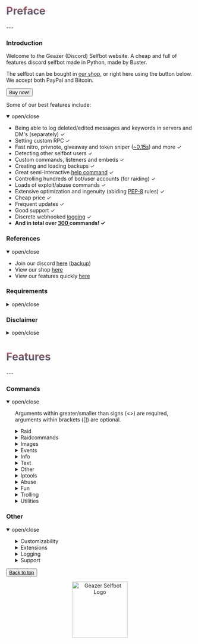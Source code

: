 <head>
    <script src="https://autobuy.io/js/embed.min.js"></script>
    <link rel="shortcut icon" href="favicon.ico" type="image/x-icon"/>
    <meta property="og:image" content="https://i.imgur.com/shO8dws.png"/>
</head>

<h1 name="top" style="background: -webkit-linear-gradient(#c45e62, #28526d); -webkit-background-clip: text; -webkit-text-fill-color: transparent;">Preface</h1>
---

<h3 name="introduction">Introduction</h3>
Welcome to the Geazer (Discord) Selfbot website. A cheap and full of features discord selfbot made in Python, made by Buster.

The selfbot can be bought in <a target="_blank" title="My autobuy.io shop" href="https://autobuy.io/@Geazer-Selfbot/Product/a2bb2869-46d4-48af-8f49-08d842cf9dbd">our shop</a>, or right here using the button below. We accept both PayPal and Bitcoin.

<button class="button button" data-autobuy-product="a2bb2869-46d4-48af-8f49-08d842cf9dbd">Buy now!</button>

Some of our best features include:
<details open>
<summary>open/close</summary>
    <ul>
        <li> Being able to log deleted/edited messages and keywords in servers and DM's (separately) ✓ </li>
        <li> Setting custom RPC ✓ </li>
        <li> Fast nitro, privnote, giveaway and token sniper (<a target="_blank" title="Snipe speeds" href="https://i.imgur.com/GZ8uR5W.png">~0.15s</a>) and more ✓ </li>
        <li> Detecting other selfbot users ✓ </li>
        <li> Custom commands, listeners and embeds ✓ </li>
        <li> Creating and loading backups ✓ </li>
        <li> Great semi-interactive <a target="_blank" title="Help command screenshots" href="https://imgur.com/a/1vM2Emo">help command</a> ✓ </li>
        <li> Controlling hundreds of bot/user accounts (for raiding) ✓ </li>
        <li> Loads of exploit/abuse commands ✓ </li>
        <li> Extensive optimization and ingenuity (abiding <a target="_blank" title="PEP-8 definition" href="https://www.python.org/dev/peps/pep-0008/">PEP-8</a> rules) ✓ </li>
        <li> Cheap price ✓ </li>
        <li> Frequent updates ✓ </li>
        <li> Good support ✓ </li>
        <li> Discrete webhooked <a target="_blank" title="Webhook logging screenshot" href="https://i.imgur.com/8uR38X2.png">logging</a> ✓ </li>
        <li> <b> And in total over <u> 300 </u> commands! ✓</b> </li>
    </ul>
</details>

<h3 name="references">References</h3>
<details open>
<summary>open/close</summary>
    <ul>
        <li> Join our discord <a target="_blank" title="Support, suggestions, questions and more" href="https://discord.gg/ZGrYnNB">here</a> (<a target="_blank" title="Support, suggestions, questions and more" href="https://discord.gg/22fZqtp">backup</a>)</li>
        <li> View our shop <a target="_blank" title="My autobuy.io shop" href="https://autobuy.io/@Geazer-Selfbot/Product/a2bb2869-46d4-48af-8f49-08d842cf9dbd">here</a> </li>
        <li> View our features quickly <a target="_blank" title="Clear pastebin listing of commands" href="https://pastebin.com/raw/7f4RHTeH">here</a> </li>
    </ul>
</details>

<h3 name="requirements">Requirements</h3>
<details>
<summary>open/close</summary>
    <ul>
        <li>Python: <a target="_blank" title="Direct Python install" href="https://www.python.org/ftp/python/3.8.5/python-3.8.5-amd64.exe">Python 3.8.5</a> </li>
        <li>OS: Windows 10 (64-bit), Linux distro, MacOS </li>
        <li>Having joined <a target="_blank" title="Invite to our Discord" href="https://discord.gg/ZGrYnNB">our discord</a> </li>
        <li>Having an activation code (can be obtained after buying), is based on your HWID</li>
    </ul>
</details>

<h3 name="disclaimer">Disclaimer</h3>
<details>
<summary>open/close</summary>
    <ul>
    <li> Using a selfbot is <b>against</b> Discord's <a target="_blank" title="Discord article on Selfbots" href="https://support.discord.com/hc/en-us/articles/115002192352-Automated-user-accounts-">TOS</a>. Though I have made this selfbot very <b>discrete</b> by logging into a 
separate channel, and giving the option to disable embeds. You will <b>not</b> be banned,
    <b>unless</b> you get <b>reported with proof</b> (e.g screen of embed/you saying you used abusive commands). </li>
    </ul>
</details>

<h1 name="features" style="background: -webkit-linear-gradient(#c45e62, #28526d); -webkit-background-clip: text; -webkit-text-fill-color: transparent;">Features</h1>
---

<h3>Commands</h3>
<details open>
<summary> open/close </summary>
    <ul>
    <p> Arguments within greater/smaller than signs (<>) are required, arguments within brackets ([]) are optional. </p>
        <details>
        <summary> Raid </summary>
        <ul>
        <p> Category with all the raid commands, use these with caution
     </p>
            <li> raid ⟶  Base command for logging and and logging out all the raid accounts </li>
            <ul>
                <li> remove ⟶  Will remove a id:token entry from the token list by [ids...] </li>
                <li> logout ⟶  Will log out all the raid user instances </li>
                <li> login ⟶  Will log in all the raid user accounts from the user account, they will also join your logging guild </li>
                <li> amount ⟶  Will give the amount of id:token combinations </li>
                <li> add ⟶  Will add tokens to the list of useraccounts that can be used to log in </li>
            </ul>
        </ul>
        </details>
        <details>
        <summary> Raidcommands </summary>
        <ul>
        <p> These commands can only be used once the tokens in data/json/usertokens.json have been logged in.
        </p>
            <li> report ⟶  Will send a report to discord Trust & Safety </li>
            <li> channeloutage ⟶  RAID - Has mostly been patched, will still work with a lot of bots &lt;guild_id&gt; </li>
            <li> say ⟶  RAID - Will send a message to specified channel with all the RAID user accounts,  </li>
            <li> dm ⟶  RAID - Attempts to DM a user by id. Works only when user is friended or accepts DMs for everyone. </li>
            <li> fr ⟶  RAID - Attempts to add a user by id. </li>
            <li> username ⟶  RAID - Will change the USERname for all the RAID user accounts to specified username </li>
            <li> avatar ⟶  RAID - Will change the avatar for every raid user </li>
            <li> nickname ⟶  RAID - Will change the nickname for all the RAID user accounts to specified nickname </li>
            <li> guild ⟶  RAID - Base command for RAID accounts to join and leave guilds </li>
            <ul>
                <li> join ⟶  RAID - Will join the specified guild with all the RAID user accounts using a link </li>
                <li> leave ⟶  RAID - Will leave the specified guild from ID with all the RAID user accounts </li>
            </ul>
            <li> blank ⟶  RAID - Base command for sending ~2000 char long whitespace message and spamming guilds with it </li>
            <ul>
                <li> guild ⟶  RAID - Will send a ~2000 char long blank message after every message send in a guild </li>
                <li> stop ⟶  RAID - Will stop all blank spam in guilds </li>
            </ul>
            <li> annoy ⟶  RAID - Base command for annoying entire guilds by adding emoji's or specific users </li>
            <ul>
                <li> user ⟶  RAID - Will react with specified emojis to every message by specified user </li>
                <li> guild ⟶  RAID - Will attempt to react with specified emojis to every message in current guild </li>
                <li> stop ⟶  RAID - Will stop all stop all annoy events </li>
            </ul>
            <li> copy ⟶  RAID - Base command for copying users messages or channels messages </li>
            <ul>
                <li> user ⟶  RAID - Will copy the specified user if no message is provided </li>
                <li> channel ⟶  RAID - Will copy everybody in a channel if no message is provided </li>
                <li> stop ⟶  RAID - Will stop copying the user </li>
            </ul>
            <li> spam ⟶  RAID - Will send the provided messages x times in a row </li>
            <li> raidserver ⟶  RAID - Base command for raiding servers by spamming messages/blank in every channel </li>
            <ul>
                <li> blank ⟶  Will spam every channel in specified guild with blank. Needs to join guild first </li>
                <li> message ⟶  Will spam every channel in specified guild with provided message. Needs to join guild first </li>
                <li> stop ⟶  Stops the server raid </li>
            </ul>
            <li> status ⟶  RAID - Base command for changing your the status </li>
            <ul>
                <li> streaming ⟶  RAID - Will change your status to streaming input </li>
                <li> playing ⟶  RAID - Will change your status playing input </li>
                <li> listening ⟶  RAID - Will change your status to listening to input </li>
                <li> watching ⟶  RAID - Will change your status to watching input </li>
            </ul>
            <li> presence ⟶  RAID - Base command for changing the presence (online, offline etc) </li>
            <ul>
                <li> online ⟶  RAID- Will set the presence to online </li>
                <li> offline ⟶  RAID- Will set the presence to invisible </li>
                <li> idle ⟶  RAID- Will set the presence to idle </li>
                <li> dnd ⟶  RAID - Will set the presence to do not disturb </li>
            </ul>
            <li> voicechannel ⟶  RAID - Base command for joining and leaving voicechannels </li>
            <ul>
                <li> leave ⟶  RAID - Will leave the voicechannel set in voicechannel join </li>
                <li> join ⟶  RAID - Will join a voicechannel by id </li>
            </ul>
        </ul>
        </details>
        <details>
        <summary> Images </summary>
        <ul>
        <p> Category will all commands that allow images as input and will return a modified result
     </p>
            <li> makememe ⟶  Will edit your attachment or [image] to show &lt;top_text&gt; and &lt;bottom_text&gt; </li>
            <li> meme ⟶  Returns a random meme/post from [subreddit=memes] </li>
            <li> whowouldwin ⟶  Will send an image with the profile pictures of &lt;user1&gt; and &lt;user2&gt; </li>
            <li> avatar ⟶  Will send a enlarged users avatar in chat </li>
            <li> reverse_search ⟶  Will reverse image search the &lt;link&gt; </li>
            <li> spongebob ⟶  Will send an image of mocking spongebob or with &lt;message&gt; </li>
            <li> cat ⟶  Will send a random cat image and fact </li>
            <li> dog ⟶  Will send a random dog image and facy </li>
            <li> panda ⟶  Will send a random panda image and fact </li>
            <li> fox ⟶  Will send a random fox image and fact </li>
            <li> koala ⟶  Will send a random koala image and fact </li>
            <li> bird ⟶  Will send a random bird image and fact </li>
            <li> racoon ⟶  Will send a random racoon image and fact </li>
            <li> kangaroo ⟶  Will send a random kangaroo image and fact </li>
            <li> redpanda ⟶  Will send a random red panda image </li>
            <li> whale ⟶  Will send a random whale image and fact </li>
            <li> random_screen ⟶  Will send a random screen from prnt.sc or imgur, not guaranteed to contain anything </li>
            <li> phcomment ⟶  Will send an image containing a pornhub comment by the &lt;user&gt; saying &lt;message&gt; </li>
            <li> ytcomment ⟶  Will send an image containing a youtube comment by the &lt;user&gt; saying &lt;message&gt; </li>
            <li> changemymind ⟶  Will send an image with in the change my mind meme saying &lt;message&gt; </li>
            <li> gay ⟶  Will send &lt;link&gt; with a rainbow overlay </li>
            <li> wasted ⟶  Will send &lt;link&gt; with a wasted overlay </li>
            <li> magik ⟶  Will send &lt;link&gt; with a magikized (distorted) overlay </li>
            <li> blurpify ⟶  Will send &lt;link&gt; with a blurpified (distorted) overlay </li>
            <li> deepfry ⟶  Will send &lt;link&gt; with a deepfried (distorted) overlay </li>
            <li> tweet ⟶  Base command for sending tweets as trump or normal </li>
            <ul>
                <li> trump ⟶  Will send an image with the input text as a tweet </li>
                <li> normal ⟶  Will send an image with the input text as a tweet </li>
            </ul>
            <li> qr ⟶  Base command for encoding text to QR and decoding QR to text </li>
            <ul>
                <li> decode ⟶  Will decode a QRs contents to text </li>
                <li> encode ⟶  Will generate a QR code from your &lt;message&gt; </li>
            </ul>
        </ul>
        </details>
        <details>
        <summary> Events </summary>
        <ul>
        <p> Contains all events like edits/deletes etc, no commands are in this cog
     </p>
        </ul>
        </details>
        <details>
        <summary> Info </summary>
        <ul>
        <p> All commands that provide info on a specific subject
     </p>
            <li> movieinfo ⟶  Will return movie or series info by &lt;query&gt; (embedded) </li>
            <li> songinfo ⟶  Will return some information about a song including lyrics (embedded) </li>
            <li> pokemoninfo ⟶  Will return information about a Pokemon (embedded) </li>
            <li> minecraftinfo ⟶  Will return some information about a Minecraft account </li>
            <li> covidinfo ⟶  Will return some data regarding the SARS-CoV-2 virus </li>
            <li> weatherinfo ⟶  Will return weather info by &lt;city&gt; (embedded) </li>
            <li> processinfo ⟶  Will show some process info of your selfbot instance </li>
            <li> channelinfo ⟶  Will show all channels in a guild and send it to logging channel </li>
            <li> roleinfo ⟶  Will show information about the specified &lt;role&gt; </li>
            <li> serverinfo ⟶  Will display some information about a server in your logging channel </li>
            <li> userinfo ⟶  Will show the specified &lt;user&gt;s account data </li>
            <li> charinfo ⟶  Will send info about your &lt;message&gt; unicode </li>
            <li> emojiinfo ⟶  Will list all the emotes in a server </li>
            <li> usageinfo ⟶  Will show the top 10 most used commands by you in a graph </li>
        </ul>
        </details>
        <details>
        <summary> Text </summary>
        <ul>
        <p> Category for all commands that send a modified version of your text input
     </p>
            <li> worm ⟶  Will send your &lt;message&gt; &lt;amount&gt; times in the form of a wave </li>
            <li> combine ⟶  Will combine &lt;word1&gt; and &lt;word2&gt; into one word </li>
            <li> novowel ⟶  Will send a &lt;message&gt; with all vowels removed from your input </li>
            <li> letterreplace ⟶  Will replace &lt;letter1&gt; with &lt;letter2&gt; in &lt;message&gt; </li>
            <li> leetify ⟶  Will convert each letter in your &lt;message&gt; to a bold letter </li>
            <li> uni ⟶  Will convert each letter/number/?! in your &lt;message&gt; to a bold letter </li>
            <li> reversify ⟶  Will convert each letter/'?!.& in your &lt;message&gt; to a cursive letter and reverse that </li>
            <li> emojify ⟶  Will send a message joining your input with &lt;emote&gt; </li>
            <li> furrify ⟶  Will convert your &lt;message&gt; into a incel message </li>
            <li> oldify ⟶  Will convert each letter in your &lt;message&gt; to an old english letter </li>
            <li> kanjify ⟶  Will convert each letter in your &lt;message&gt; to a kanji letter </li>
            <li> bubblify ⟶  Will convert each letter/number in your &lt;message&gt; to a rounded letter </li>
            <li> squarify ⟶  Will convert each letter in your &lt;message&gt; to a squared letter </li>
            <li> cursify ⟶  Will convert each letter in your &lt;message&gt; to a cursive letter </li>
            <li> gif ⟶  Will send dancing letters in gifs for each letter/number/!@$& in your &lt;message&gt; </li>
            <li> invisify ⟶  Will convert each letter from your input to be invisible </li>
            <li> ascify ⟶  Will convert your &lt;message&gt; to look like ascii art </li>
            <li> edit ⟶  Will edit &lt;message&gt; to show a new letter </li>
            <li> notfunny ⟶  Will send a not funny message (~2100 chars) </li>
        </ul>
        </details>
        <details>
        <summary> Other </summary>
        <ul>
        <p> Category for all commands without a specific category
     </p>
            <li> eval ⟶  Will evaluate python code, with discord.py env variables in place </li>
            <li> declineall ⟶  Will decline all incoming friend requests </li>
            <li> readall ⟶  Will mark all messages in all servers as read </li>
            <li> motd ⟶  Will send a message regarding the selfbot, e.g the changelog </li>
            <li> fakeperson ⟶  Will generate a random person with &lt;nationality&gt; and &lt;gender&gt; </li>
            <li> getavatars ⟶  Will scrape all avatars in a guild for the random avatars list </li>
            <li> getemojis ⟶  Will scrape all emojis from &lt;fromguildid&gt; guild and add them to &lt;toguildid&gt; guild </li>
            <li> getfiles ⟶  Will scrape &lt;limit&gt; files with the by you specified [filetypes...] in the current channel </li>
            <li> settings ⟶  Base command for changing your selfbot settings </li>
            <ul>
                <li> dmlog ⟶  Will enable/disable logging deleted/edited messages in dms </li>
                <li> sniping ⟶  Will enable/disable sniping discordgifts, privnotes, tokens and giveaways </li>
                <li> guildlog ⟶  Will enable/disable logging deleted/edited messages in dms </li>
                <li> prefix ⟶  Will change your current prefix to &lt;prefix&gt; </li>
                <li> errorinfo ⟶  Will enable/disable sending some error info in current channel </li>
                <li> keywordlog ⟶  Will enable/disable logging your keywords in dms/servers </li>
                <li> embed ⟶  Will enable/disable sending some command output in embeds. </li>
            </ul>
            <li> cc ⟶  Base command for adding/removing/listing all the custom commands </li>
            <ul>
                <li> add ⟶  Will add the custom command named &lt;command_name&gt; sending &lt;content&gt; </li>
                <li> remove ⟶  Will remove the custom command named &lt;command_name&gt;  </li>
                <li> list ⟶  Will list all the custom commands </li>
            </ul>
            <li> backup ⟶  Base command for making and loading backups </li>
            <ul>
                <li> make ⟶  Sub-base command for backing up friends, blocked users and joined servers </li>
                <ul>
                    <li> servers ⟶  Will create a backup of all your joined servers in a txt file as invites </li>
                    <li> friends ⟶  Will create a backup of all your friends in a txt file as ids </li>
                    <li> blocked ⟶  Will create a backup of all your blocked users in a txt file as ids </li>
                </ul>
                <li> load ⟶  Sub-base command for adding backed up friends, blocking blocked users and joining servers </li>
                <ul>
                    <li> friends ⟶  Will add all friends from the backed up txt file </li>
                    <li> blocked ⟶  Will block all users from the backed up txt file </li>
                    <li> servers ⟶  Will join all servers from the backed up txt file </li>
                </ul>
            </ul>
            <li> binary ⟶  Base command for encoding and decoding binary </li>
            <ul>
                <li> decode ⟶  Will decode your &lt;message&gt; to a string </li>
                <li> encode ⟶  Will encode your &lt;message&gt; to binary (1s and 0s) </li>
            </ul>
            <li> base64 ⟶  Base command for encoding and decoding base64 </li>
            <ul>
                <li> encode ⟶  Will encode your &lt;message&gt; to base64 </li>
                <li> decode ⟶  Will decode your &lt;message&gt; to a string </li>
            </ul>
        </ul>
        </details>
        <details>
        <summary> Iptools </summary>
        <ul>
        <p> Category for all commands that have to do with IPs
     </p>
            <li> ipinfo ⟶  Will display information about &lt;host&gt; (embedded) </li>
            <li> unshorten ⟶  Wil unshorten ad.fly, sh.st and adfoc.us links </li>
            <li> shorten ⟶  Will generate a tinyurl link from &lt;link&gt; </li>
            <li> icmpping ⟶  Will ping &lt;host&gt; using ICMP packets </li>
            <li> tcpping ⟶  Will ping &lt;host&gt; on port &lt;port&gt; using TCP packets </li>
            <li> dnsresolve ⟶  Will resolve a DNS by hostname </li>
            <li> showheaders ⟶  Will show the HTTP headers that your client sends when connecting to a webserver </li>
            <li> portscan ⟶  Will scan the common ports of a &lt;host&gt; </li>
            <li> traceroute ⟶  Will determine what servers data traverses through before reaching the &lt;host&gt; </li>
            <li> maclookup ⟶  Will search for the manufacturer of a product based on it's &lt;mac&gt; address </li>
            <li> phonelookup ⟶  Will search for the phonenumber and return some information </li>
            <li> screenwebsite ⟶  Will send a screenshot of a website with the provided &lt;url&gt; </li>
            <li> proxies ⟶  Base command for sending txt files containing proxies </li>
            <ul>
                <li> http ⟶  Scrapes HTTP proxies (IP:PORT) and sends the file in chat </li>
                <li> https ⟶  Scrapes HTTPS proxies (IP:PORT) and sends the file in chat </li>
                <li> socks4 ⟶  Scrapes socks4 proxies (IP:PORT) and sends the file in chat </li>
                <li> socks5 ⟶  Scrapes socks5 proxies (IP:PORT) and sends the file in chat </li>
            </ul>
        </ul>
        </details>
        <details>
        <summary> Abuse </summary>
        <ul>
        <p> Category with all abuse commands, these include discord exploits and should be used with caution
     </p>
            <li> channeloutage ⟶  Will send a load of emotes in a message that causes the reader to crash/lag </li>
            <li> charbypass ⟶  Will send a ~6000 char long message </li>
            <li> spamhelp ⟶  Spams the official help message in different languages to &lt;channel&gt; in &lt;guildid&gt; </li>
            <li> bantoken ⟶  Will make a discord token invalid by uploading it to a public GitHub repo </li>
            <li> deleteaccount ⟶  Will DELETE someones discord account by using their &lt;token&gt; and &lt;password&gt; </li>
            <li> disableaccount ⟶  Will DISABLE someones discord account by using their &lt;token&gt; and &lt;password&gt; </li>
            <li> tokeninfo ⟶  Will show information about a token </li>
            <li> tokenspam ⟶  Will flash screen and changes settings of account by using its token </li>
            <li> destroyserver ⟶  Will destroy a server by banning users, deleting and creating channels/roles </li>
            <li> massban ⟶  Will attempt to ban everybody in specified &lt;guild_id&gt;, ids in [exclusions...] will be ignored </li>
            <li> masskick ⟶  Will attempt to kick everybody in specified &lt;guild_id&gt;, ids in [exclusions...] will be ignored </li>
            <li> crashcall ⟶  Base command for crashing calls </li>
            <ul>
                <li> stop ⟶  Will stop the callcrash. If command doesn't respond, try again in a different channel </li>
                <li> start ⟶  Will start the callcrash by rapidly changing it's voice region. Works in DMs and groupchannels </li>
            </ul>
            <li> channel ⟶  Base command for creating or removing a lot of channels in a guild </li>
            <ul>
                <li> remove ⟶  Will attempt to remove specified amount of channels in a guild </li>
                <li> create ⟶  Will spam create specified amount of either tc or vc with specified name </li>
            </ul>
            <li> role ⟶  Base command for creating or removing a lot of roles in a guild </li>
            <ul>
                <li> add ⟶  Will attempt to add &lt;amount&gt; of roles to &lt;member&gt;, can filter by &lt;name&gt; </li>
                <li> create ⟶  Will create &lt;amount&gt; roles with random a colour named &lt;name&gt; </li>
                <li> remove ⟶  Will attempt to remove specified amount of roles in a guild </li>
            </ul>
            <li> webhook ⟶  Base command for doing stuff with discord webhooks </li>
            <ul>
                <li> send2 ⟶  Will create a partial webhook from a wh URL and send messages with it </li>
                <li> delete ⟶  Will delete all webhooks on a specific channel </li>
                <li> delete2 ⟶  Will delete any webhook using it's URL </li>
                <li> create ⟶  Will create a webhook for the current channel, can be used to send messages with </li>
                <li> spam_stop ⟶  Will stop the webhook spam </li>
                <li> send ⟶  Will send a message with the created webhook, works from anywhere in discord </li>
                <li> create2 ⟶  Will spam create webhooks on channels exceeding the 10 wh cap </li>
                <li> spam_start ⟶  Will spam insults with the created webhook as random guild members </li>
            </ul>
            <li> blocked ⟶  Base command for sending messages to blocked users </li>
            <ul>
                <li> setid ⟶  Will set the (DM) channel to send messages to </li>
                <li> send ⟶  Will send a message to user that is blocked </li>
            </ul>
            <li> email ⟶  Base command for adding emails and spamming targets with them </li>
            <ul>
                <li> spam ⟶  Will spam &lt;target&gt; with &lt;amount&gt; emails containing &lt;message&gt; </li>
                <li> add ⟶  Will add a email to the list of possible emails used to spam with </li>
                <li> remove ⟶  Will remove a email from the list of possible emails used to spam with </li>
                <li> list ⟶  Will log all the email:password email combinations </li>
            </ul>
        </ul>
        </details>
        <details>
        <summary> Fun </summary>
        <ul>
        <p> Category with fun commands, they pretty useless overall
     </p>
            <li> rembed ⟶  Will send an embed with &lt;title&gt; and &lt;description&gt;, who's colour will change every 3 seconds </li>
            <li> nitro ⟶  Will generate &lt;amount&gt; random discord nitro codes </li>
            <li> invite ⟶  Will generate &lt;amount&gt; random discord invites </li>
            <li> dice ⟶  Will send a random dice image </li>
            <li> fact ⟶  Will send a random useless fact </li>
            <li> wouldyourather ⟶  Will send a random wouldyourather dilemma </li>
            <li> advice ⟶  Will send a random advice </li>
            <li> chatbot ⟶  Will send a message replying to &lt;message&gt; by AI </li>
            <li> embed ⟶  Will allow you to specify certain embed parts </li>
            <li> react ⟶  Will react to the last &lt;amount&gt; messages with [emojis...] </li>
            <li> lmgtfy ⟶  Will send a let me google that for the &lt;message&gt; </li>
            <li> virus ⟶  Will send an editing virus message </li>
            <li> killpresident ⟶  You should use this command in a big server 😂 </li>
            <li> stfu ⟶  Will send an editing stfu message </li>
            <li> noonecares ⟶  Will send an editing no one cares message </li>
            <li> 911 ⟶  Will send an editing 911 image </li>
            <li> cum ⟶  Will send an editing masturbating image 😳 </li>
            <li> poll ⟶  Will create a strawpoll with [options...] </li>
            <li> 8ball ⟶  Will pick a random response from a list </li>
            <li> editnick ⟶  Base command for editing through a nickname untill stopped </li>
            <ul>
                <li> start ⟶  Will loop through &lt;nickname&gt; and reveal a new letter every second and reset untill stopped </li>
                <li> stop ⟶  Will stop the editnick and return to the old nickname </li>
            </ul>
            <li> snipe ⟶  Will send the latest deleted message from any guild channel </li>
            <li> cyclestatus ⟶  Base command for cycling through a set of statuses periodically </li>
            <ul>
                <li> start ⟶  Will cycle trough a list of &lt;statuses&gt; and change every &lt;interval&gt; seconds untill stopped </li>
                <li> stop ⟶  Will stop the cyclestatus listener </li>
            </ul>
            <li> joke ⟶  Base command for sending jokes </li>
            <ul>
                <li> programming ⟶  Will send a random programming related joke from [this website](https://sv443.net/jokeapi) </li>
                <li> dad ⟶  Will send a random dad joke from [this website](https://icanhazdadjoke.com) </li>
                <li> misc ⟶  Will send a random miscellaneous joke from [this website](https://sv443.net/jokeapi) </li>
                <li> dark ⟶  Will send a random dark joke from [this website](https://sv443.net/jokeapi) </li>
                <li> pun ⟶  Will send a random pun joke from [this website](https://sv443.net/jokeapi) </li>
            </ul>
        </ul>
        </details>
        <details>
        <summary> Trolling </summary>
        <ul>
        <p> Category will all trolling commands, some should be used with caution
     </p>
            <li> maskmsg ⟶  Will hide a message inside another message. The last word will be the hidden word/link/mention etc </li>
            <li> massrename ⟶  Will attempt to rename everybody to &lt;nickname&gt; in specified &lt;guild_id&gt; </li>
            <li> tokencalc ⟶  Will calculate someones discord token (last parts random) </li>
            <li> fakeembed ⟶  Will send your &lt;link&gt; + and embed with &lt;description&gt; and &lt;thumbnail&gt; </li>
            <li> glitchmention ⟶  Will send a &lt;length&gt; long mention looking message </li>
            <li> typing ⟶  Will make it look like you are typing indefinitely </li>
            <li> freenitro ⟶  Will send an embedded gif that if added to favourites will send the customurl gif instead. Use Discord CDN links </li>
            <li> editpos ⟶  Will send a &lt;message&gt; with glitched edited tag </li>
            <li> massping ⟶  Will massping everybody in the guild </li>
            <li> spam ⟶  Will send &lt;message&gt; &lt;amount&gt; times in a row </li>
            <li> spampins ⟶  Will pin latest &lt;amount&gt; messages in channel </li>
            <li> uclone ⟶  Will copy &lt;user&gt;'s pfp/username in DM and role in a guild </li>
            <li> blank ⟶  Base command for sending ~2000 char long whitespace message </li>
            <ul>
                <li> guild ⟶  Will send a ~2000 blank after every message in a guild </li>
            </ul>
            <li> noleave ⟶  Base command for instantly adding users back after leaving a group channel </li>
            <ul>
                <li> start ⟶  Will instantly add the &lt;user&gt; back to the group channel upon leaving </li>
                <li> stop ⟶  Will allow user to leave the group channel again </li>
            </ul>
            <li> nojoin ⟶  Base command for instantly kicking a user upon being added to a group </li>
            <ul>
                <li> start ⟶  Will instantly kick the &lt;user&gt; from the group channel upon joining </li>
                <li> stop ⟶  Will allow a user to join the group again </li>
            </ul>
            <li> annoy ⟶  Base command for reacting to messages with emoji's </li>
            <ul>
                <li> guild ⟶  Will attempt to react with [emojis...] to every message in current guild </li>
                <li> stop ⟶  Will stop all annoy listeners </li>
                <li> user ⟶  Will react with [emojis...] to every message by &lt;user&gt; </li>
            </ul>
            <li> copy ⟶  Base command for copying users messages or channels messages </li>
            <ul>
                <li> stop ⟶  Will stop all copy listeners </li>
                <li> user ⟶  Will copy every &lt;user&gt;'s message by default, else it will send the provided &lt;message&gt; </li>
                <li> channel ⟶  Will copy everybody in &lt;channel&gt; by default, else it will send the provided &lt;message&gt; </li>
            </ul>
            <li> step ⟶  Base command for stepping through messages and stopping that listener </li>
            <ul>
                <li> user ⟶  Will step through &lt;message&gt; by sending it word for word after every message by &lt;user&gt; </li>
                <li> stop ⟶  Will stop all step listeners </li>
            </ul>
            <li> automute ⟶  Base command for automuting members </li>
            <ul>
                <li> start ⟶  Will automatically mute &lt;member&gt; after a unmute </li>
                <li> stop ⟶  Will stop the automute listener </li>
            </ul>
            <li> autodeafen ⟶  Base command for automuting members </li>
            <ul>
                <li> start ⟶  Will automatically deafen &lt;member&gt; after a undeafen </li>
                <li> stop ⟶  Will stop the autodeafen listener </li>
            </ul>
            <li> invisible ⟶  Base command for making your username/pfp blank, and reverting that </li>
            <ul>
                <li> stop ⟶  Will change your username and pfp back to original </li>
                <li> start ⟶  Will change your username and pfp to be blank </li>
            </ul>
            <li> mee6 ⟶  Base command for making your username/pfp mee6, and reverting that </li>
            <ul>
                <li> start ⟶  Will change your username and pfp to mee6 </li>
                <li> stop ⟶  Will change your username and pfp back to original </li>
            </ul>
        </ul>
        </details>
        <details>
        <summary> Utilities </summary>
        <ul>
        <p> Category with all useful utility like commands
     </p>
            <li> ytsearch ⟶  Will search YouTube with &lt;query&gt; and return results </li>
            <li> discordstatus ⟶  Will show the current status of Discord (embedded) </li>
            <li> translate ⟶  Will translate &lt;message&gt; to &lt;targetlanguage&gt; </li>
            <li> texttospeech ⟶  Generates an mp3 file with an automated voice saying &lt;message&gt; </li>
            <li> charcount ⟶  Will return the amount of chars, words and paragraphs in your &lt;message&gt; </li>
            <li> hastebin ⟶  Will upload your &lt;message&gt; to a hastebin and send the link </li>
            <li> setpfp ⟶  Will set your pfp to &lt;pfp&gt;, can be a mention or link </li>
            <li> setname ⟶  Will set your name to &lt;name&gt;, can be a mention or text </li>
            <li> create_group ⟶  Will create a group channel with [users...] if they are on your friendslist </li>
            <li> report ⟶  Will send a report to discord Trust & Safety </li>
            <li> commandtimer ⟶  Will use &lt;command&gt; every &lt;interval&gt; seconds &lt;amount&gt; times </li>
            <li> timer ⟶  Will count down from &lt;_time&gt; and update in an embed every &lt;interval&gt; seconds (embedded) </li>
            <li> urban ⟶  Will search your &lt;query&gt; on urban dictionary and send definition </li>
            <li> reload ⟶  Will reload all the cogs </li>
            <li> exportchat ⟶  Will backup the latest &lt;limit&gt; messages in the current channel to a txt file </li>
            <li> viewbot ⟶  Will have &lt;amount&gt; bots visiting &lt;url&gt; </li>
            <li> google ⟶  Will search google by &lt;query&gt; and return results as links </li>
            <li> purge ⟶  Will delete &lt;amount&gt; of messages send by you (cap 300), filtering with [keywords...] </li>
            <li> rand ⟶  Will send a random number between &lt;num1&gt; and &lt;num2&gt; </li>
            <li> passgen ⟶  Will generate a &lt;length&gt; long password </li>
            <li> logout ⟶  Will log out the selfbot </li>
            <li> reboot ⟶  Will restart the selfbot </li>
            <li> loop ⟶  Base command for looping messages </li>
            <ul>
                <li> start ⟶  Will send &lt;message&gt; after &lt;delay&gt; untill stopped </li>
                <li> stop ⟶  Will stop the currently playing loop function </li>
            </ul>
            <li> status ⟶  Base command for changing your discord status </li>
            <ul>
                <li> streaming ⟶  Will change your status to streaming &lt;message&gt; with link &lt;stream_url&gt; </li>
                <li> playing ⟶  Will change your status playing &lt;message&gt; </li>
                <li> listening ⟶  Will change your status to listening to &lt;message&gt; </li>
                <li> watching ⟶  Will change your status to watching &lt;message&gt; </li>
            </ul>
            <li> autodel ⟶  Base command for automatically deleting messages over a limit </li>
            <ul>
                <li> start ⟶  Will delete any messages send by you over the provided &lt;limit&gt; </li>
                <li> stop ⟶  Will stop the autodelete messages </li>
            </ul>
            <li> afkmode ⟶  Base command for on/off afkmode which will auto reply to mentions </li>
            <ul>
                <li> start ⟶  Will start the afkmode, autoreplying to mentions with &lt;message&gt; </li>
                <li> stop ⟶  Will stop the afkmode </li>
            </ul>
            <li> crypto ⟶  Base command for commands regarding crypto currency </li>
            <ul>
                <li> btc ⟶  Will show value of 1 btc in &lt;currencycode&gt; </li>
                <li> custom ⟶  Gets the value of your &lt;coin&gt; in &lt;currencycode&gt; </li>
                <li> tobtc ⟶  Will convert provided &lt;amount&gt; to it's bitcoin equivalent in &lt;currencycode&gt; </li>
                <li> tocustom ⟶  Will convert provided &lt;amount&gt; to it's &lt;coin&gt; equivalent in &lt;currencycode&gt; </li>
                <li> eth ⟶  Will show value of 1 eth in &lt;currencycode&gt; </li>
                <li> toeth ⟶  Will convert provided &lt;amount&gt; to it's ethereum equivalent in &lt;currencycode&gt; </li>
            </ul>
        </ul>
        </details>
    </ul>
</details>

### Other
<details open>
<summary>open/close</summary>
    <ul>
        <details>
            <summary>Customizability</summary>
            <ul>
                <li> The embed colour, footer icon and text and autodelete time are customizable. </li>
                <li> The prefix is custamizable. </li>
                <li> Enabling/disabling sniping is optional. </li>
                <li> Custom RPC is optional. </li>
                <li> Whether errors are send in current chat is optional. </li>
                <li> Custom keyword and guild/dm edit/delete logging is optional. </li>
                <li> And more! </li>
            </ul>
        </details>
        <details>
            <summary>Extensions</summary>
            <ul>
                <li> I have made 2 optional extensions. This includes the Moderation (8 commands) and the NSFW extension (2 commands).
                They can be downloaded in our guild upon buying the selfbot. </li>
            </ul>
        </details>
        <details>
            <summary>Logging</summary>
            <ul>
                <li> All bot logging is done discretely in a by you chosen guilds system channel. A webhook is created that will
                send what actions are being done, or some command output and more. </li>
                <li> You can also log deleted/edited messages and keywords in a servers and DM's to a chosen webhook URL. </li>
            </ul>
        </details>
        <details>
            <summary>Support</summary>
            <ul>
                <li> You can create a ticket in <a target="_blank" href="https://discord.gg/ZGrYnNB">our discord</a> where we will provide great support
                ASAP. The discord server also contains a FAQ page, where most of your questions will be answered. So make sure to check that out! </li>
            </ul>
        </details>
    </ul>
</details>

<button class="button button"><a style="color: black;" href="#top">Back to top</a></button>

<p align="center">
    <img alt="Geazer Selfbot Logo" src="https://i.imgur.com/UsrLN7k.gif" width="150" height="150" />
</p>

